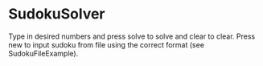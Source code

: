# SudokuSolver

Type in desired numbers and press solve to solve and clear to clear. Press new to input sudoku from file using the correct format (see SudokuFileExample).
